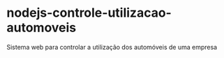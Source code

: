# nodejs-controle-utilizacao-automoveis
Sistema web para controlar a utilização dos automóveis de uma empresa
